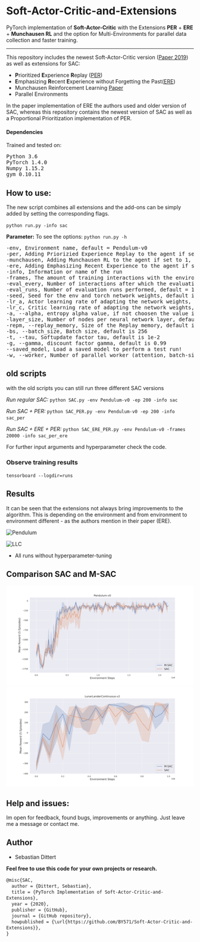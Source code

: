 # Soft-Actor-Critic-and-Extensions
PyTorch implementation of **Soft-Actor-Critic** with the Extensions **PER** + **ERE** + **Munchausen RL** and the option for Multi-Environments for parallel data collection and faster training.
_____________
This repository includes the newest Soft-Actor-Critic version ([Paper 2019](https://arxiv.org/abs/1812.05905)) as well as extensions for SAC:
- **P**rioritized **E**xperience **R**eplay ([PER](https://arxiv.org/abs/1511.05952))
- **E**mphasizing **R**ecent **E**xperience without Forgetting the Past([ERE](https://arxiv.org/abs/1906.04009))
- Munchausen Reinforcement Learning [Paper](https://arxiv.org/abs/2007.14430) 
- Parallel Environments

In the paper implementation of ERE the authors used and older version of SAC, whereas this repository contains the newest version of SAC as well as a Proportional Prioritization implementation of PER. 

#### Dependencies
Trained and tested on:
<pre>
Python 3.6
PyTorch 1.4.0  
Numpy 1.15.2 
gym 0.10.11 
</pre>

## How to use:
The new script combines all extensions and the add-ons can be simply added by setting the corresponding flags.

`python run.py -info sac`

**Parameter:**
To see the options:
`python run.py -h`

<pre>
-env, Environment name, default = Pendulum-v0
-per, Adding Priorizied Experience Replay to the agent if set to 1, default = 0
-munchausen, Adding Munchausen RL to the agent if set to 1, default = 0
-ere, Adding Emphasizing Recent Experience to the agent if set to 1, default = 0
-info, Information or name of the run
-frames, The amount of training interactions with the environment, default is 100000
-eval_every, Number of interactions after which the evaluation runs are performed, default = 5000
-eval_runs, Number of evaluation runs performed, default = 1
-seed, Seed for the env and torch network weights, default is 0
-lr_a, Actor learning rate of adapting the network weights, default is 5e-4
-lr_c, Critic learning rate of adapting the network weights, default is 5e-4
-a, --alpha, entropy alpha value, if not choosen the value is leaned by the agent
-layer_size, Number of nodes per neural network layer, default is 256
-repm, --replay_memory, Size of the Replay memory, default is 1e6
-bs, --batch_size, Batch size, default is 256
-t, --tau, Softupdate factor tau, default is 1e-2
-g, --gamma, discount factor gamma, default is 0.99
--saved_model, Load a saved model to perform a test run!
-w, --worker, Number of parallel worker (attention, batch-size increases proportional to worker number!), default = 1
</pre>

## old scripts

with the old scripts you can still run three different SAC versions 

*Run regular SAC:* `python SAC.py -env Pendulum-v0 -ep 200 -info sac`

*Run SAC + PER:* `python SAC_PER.py -env Pendulum-v0 -ep 200 -info sac_per`

*Run SAC + ERE + PER:* `python SAC_ERE_PER.py -env Pendulum-v0 -frames 20000 -info sac_per_ere`

For further input arguments and hyperparameter check the code.

### Observe training results
  `tensorboard --logdir=runs`

## Results 
It can be seen that the extensions not always bring improvements to the algorithm. This is depending on the environment and from environment to environment different - as the authors mention in their paper (ERE).

![Pendulum](imgs/SAC_PENDULUM.jpg)

![LLC](imgs/SAC_LLC.jpg)

- All runs without hyperparameter-tuning

## Comparison SAC and M-SAC

![munchausenRL](imgs/SAC_MSAC_Pendulum_.png)
![munchausenRL2](imgs/SAC_MSAC_LL.png)

## Help and issues:
Im open for feedback, found bugs, improvements or anything. Just leave me a message or contact me.



## Author
- Sebastian Dittert

**Feel free to use this code for your own projects or research.**
```
@misc{SAC,
  author = {Dittert, Sebastian},
  title = {PyTorch Implementation of Soft-Actor-Critic-and-Extensions},
  year = {2020},
  publisher = {GitHub},
  journal = {GitHub repository},
  howpublished = {\url{https://github.com/BY571/Soft-Actor-Critic-and-Extensions}},
}
```
